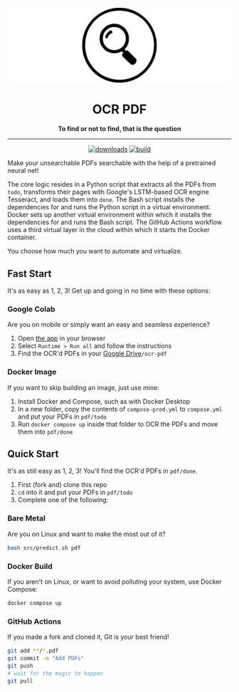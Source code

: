 <div align="center">

[![logo](assets/wide.webp)](https://github.com/ipitio/ocr-pdf)

# OCR PDF

**To find or not to find, that is the question**

---

[![downloads](https://img.shields.io/badge/dynamic/json?url=https%3A%2F%2Fipitio.github.io%2Fbackage%2Fipitio%2Focr-pdf%2Focr-pdf.json&query=%24.downloads&logo=github&logoColor=959da5&labelColor=333a41&label=pulls)](https://github.com/arevindh/pihole-speedtest/pkgs/container/pihole-speedtest) [![build](https://github.com/ipitio/ocr-pdf/actions/workflows/publish.yml/badge.svg)](https://github.com/ipitio/ocr-pdf/actions/workflows/publish.yml)

</div>

Make your unsearchable PDFs searchable with the help of a pretrained neural net!

The core logic resides in a Python script that extracts all the PDFs from `todo`, transforms their pages with Google's LSTM-based OCR engine Tesseract, and loads them into `done`. The Bash script installs the dependencies for and runs the Python script in a virtual environment. Docker sets up another virtual environment within which it installs the dependencies for and runs the Bash script. The GitHub Actions workflow uses a third virtual layer in the cloud within which it starts the Docker container.

You choose how much you want to automate and virtualize.

## Fast Start

It's as easy as 1, 2, 3! Get up and going in no time with these options:

### Google Colab

Are you on mobile or simply want an easy and seamless experience?

1. Open [the app](https://colab.research.google.com/drive/1yss_oypuRisb29_SnqLGgA759slQzNry) in your browser
2. Select `Runtime > Run all` and follow the instructions
3. Find the OCR'd PDFs in your [Google Drive](https://drive.google.com/drive/my-drive)`/ocr-pdf`

### Docker Image

If you want to skip building an image, just use mine:

1. Install Docker and Compose, such as with Docker Desktop
2. In a new folder, copy the contents of `compose-prod.yml` to `compose.yml` and put your PDFs in `pdf/todo`
3. Run `docker compose up` inside that folder to OCR the PDFs and move them into `pdf/done`

## Quick Start

It's as still easy as 1, 2, 3! You'll find the OCR'd PDFs in `pdf/done`.

1. First (fork and) clone this repo
2. `cd` into it and put your PDFs in `pdf/todo`
3. Complete one of the following:

### Bare Metal

Are you on Linux and want to make the most out of it?

```bash
bash src/predict.sh pdf
```

### Docker Build

If you aren't on Linux, or want to avoid polluting your system, use Docker Compose:

```bash
docker compose up
```

### GitHub Actions

If you made a fork and cloned it, Git is your best friend!

```bash
git add **/*.pdf
git commit -m "Add PDFs"
git push
# wait for the magic to happen
git pull
```
